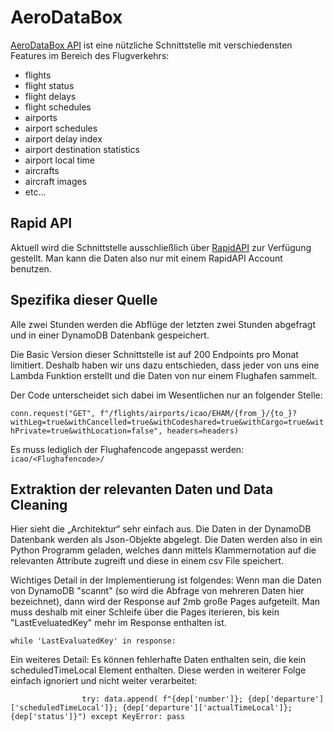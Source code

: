 # AeroDataBox

[AeroDataBox API](https://aerodatabox.com) ist eine nützliche Schnittstelle mit verschiedensten Features im Bereich des Flugverkehrs:

* flights
* flight status
* flight delays
* flight schedules
* airports
* airport schedules
* airport delay index
* airport destination statistics
* airport local time
* aircrafts
* aircraft images
* etc...

## Rapid API

Aktuell wird die Schnittstelle ausschließlich über [RapidAPI](https://rapidapi.com/aerodatabox/api/aerodatabox) zur Verfügung gestellt. Man kann die Daten also nur mit einem RapidAPI Account benutzen.

## Spezifika dieser Quelle

Alle zwei Stunden werden die Abflüge der letzten zwei Stunden abgefragt und in einer DynamoDB Datenbank gespeichert.

Die Basic Version dieser Schnittstelle ist auf 200 Endpoints pro Monat limitiert. Deshalb haben wir uns dazu entschieden, dass jeder von uns eine Lambda Funktion erstellt und die Daten von nur einem Flughafen sammelt.

Der Code unterscheidet sich dabei im Wesentlichen nur an folgender Stelle:

`conn.request("GET", f"/flights/airports/icao/EHAM/{from_}/{to_}?withLeg=true&withCancelled=true&withCodeshared=true&withCargo=true&withPrivate=true&withLocation=false", headers=headers)`

Es muss lediglich der Flughafencode angepasst werden: `icao/<Flughafencode>/`

## Extraktion der relevanten Daten und Data Cleaning

Hier sieht die „Architektur“ sehr einfach aus. Die Daten in der DynamoDB Datenbank werden als Json-Objekte abgelegt. Die Daten werden also in ein Python Programm geladen, welches dann mittels Klammernotation auf die relevanten Attribute zugreift und diese in einem csv File speichert.

Wichtiges Detail in der Implementierung ist folgendes: Wenn man die Daten von DynamoDB "scannt" (so wird die Abfrage von mehreren Daten hier bezeichnet), dann wird der Response auf 2mb große Pages aufgeteilt. Man muss deshalb mit einer Schleife über die Pages iterieren, bis kein "LastEveluatedKey" mehr im Response enthalten ist.

`while 'LastEvaluatedKey' in response:`

Ein weiteres Detail: Es können fehlerhafte Daten enthalten sein, die kein scheduledTimeLocal Element enthalten. Diese werden in weiterer Folge einfach ignoriert und nicht weiter verarbeitet: 

`                try:
                    data.append(
                        f"{dep['number']}; {dep['departure']['scheduledTimeLocal']}; {dep['departure']['actualTimeLocal']}; {dep['status']}")
                except KeyError:
                    pass`
